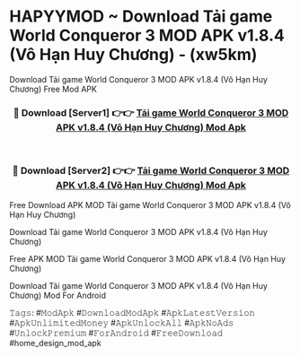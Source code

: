 # HAPYYMOD ~ Download Tải game World Conqueror 3 MOD APK v1.8.4 (Vô Hạn Huy Chương) - (xw5km)
Download Tải game World Conqueror 3 MOD APK v1.8.4 (Vô Hạn Huy Chương) Free Mod APK

<div align="center">
<h3>🔴 Download [Server1] 👉👉 <a href="https://apk-comot.site?title=Tải_game_World_Conqueror_3_MOD_APK_v1.8.4_(Vô_Hạn_Huy_Chương)">Tải game World Conqueror 3 MOD APK v1.8.4 (Vô Hạn Huy Chương) Mod Apk</a></h3><br>

<h3>🔴 Download [Server2] 👉👉 <a href="https://apk-comot.site?title=Tải_game_World_Conqueror_3_MOD_APK_v1.8.4_(Vô_Hạn_Huy_Chương)">Tải game World Conqueror 3 MOD APK v1.8.4 (Vô Hạn Huy Chương) Mod Apk</a></h3>
</div>


Free Download APK MOD Tải game World Conqueror 3 MOD APK v1.8.4 (Vô Hạn Huy Chương)

Download Tải game World Conqueror 3 MOD APK v1.8.4 (Vô Hạn Huy Chương) 

Free APK MOD Tải game World Conqueror 3 MOD APK v1.8.4 (Vô Hạn Huy Chương) 

Download Tải game World Conqueror 3 MOD APK v1.8.4 (Vô Hạn Huy Chương) Mod For Android

𝚃𝚊𝚐𝚜: #𝙼𝚘𝚍𝙰𝚙𝚔 #𝙳𝚘𝚠𝚗𝚕𝚘𝚊𝚍𝙼𝚘𝚍𝙰𝚙𝚔 #𝙰𝚙𝚔𝙻𝚊𝚝𝚎𝚜𝚝𝚅𝚎𝚛𝚜𝚒𝚘𝚗 #𝙰𝚙𝚔𝚄𝚗𝚕𝚒𝚖𝚒𝚝𝚎𝚍𝙼𝚘𝚗𝚎𝚢 #𝙰𝚙𝚔𝚄𝚗𝚕𝚘𝚌𝚔𝙰𝚕𝚕 #𝙰𝚙𝚔𝙽𝚘𝙰𝚍𝚜 #𝚄𝚗𝚕𝚘𝚌𝚔𝙿𝚛𝚎𝚖𝚒𝚞𝚖 #𝙵𝚘𝚛𝙰𝚗𝚍𝚛𝚘𝚒𝚍 #𝙵𝚛𝚎𝚎𝙳𝚘𝚠𝚗𝚕𝚘𝚊𝚍 #home_design_mod_apk